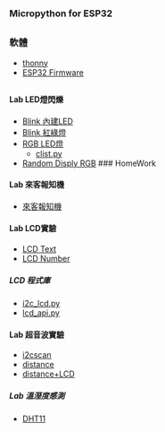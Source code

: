 ### Micropython for ESP32
##
### 軟體
* [thonny](https://github.com/thonny/thonny/releases/tag/v4.0.1)
* [ESP32 Firmware](https://micropython.org/download/esp32/)
##
#### Lab LED燈閃爍
* [Blink 內建LED](https://github.com/jumbokh/micropython_class/blob/master/class0925/blink.py)
* [Blink 紅綠燈](https://github.com/jumbokh/micropython_class/blob/master/class0925/RYGLED.py)
* [RGB LED燈](https://github.com/jumbokh/micropython_class/blob/master/class0925/3colorled.py)
    * [clist.py](https://github.com/jumbokh/micropython_class/blob/master/class0925/clist.py)
* [Random Disply RGB](https://github.com/jumbokh/micropython_class/blob/master/class0925/randColor.py) ### HomeWork
#### Lab 來客報知機
* [來客報知機](https://github.com/jumbokh/micropython_class/blob/master/class0925/SR-501.py)
#### Lab LCD實驗
* [LCD Text](https://github.com/jumbokh/micropython_class/blob/master/class0925/lcdText.py)
* [LCD Number](https://github.com/jumbokh/micropython_class/blob/master/class0925/lcdNumber.py)
##### LCD 程式庫
* [i2c_lcd.py](https://github.com/jumbokh/micropython_class/blob/master/class0925/i2c_lcd.py)
* [lcd_api.py](https://github.com/jumbokh/micropython_class/blob/master/class0925/lcd_api.py)
#### Lab 超音波實驗
* [i2cscan](https://github.com/jumbokh/micropython_class/blob/master/class0925/I2C.py)
* [distance](https://github.com/jumbokh/micropython_class/blob/master/class0925/distance.py)
* [distance+LCD](https://github.com/jumbokh/micropython_class/blob/master/class0925/distanceLCD.py)
##### Lab 溫溼度感測
* [DHT11](https://github.com/jumbokh/micropython_class/blob/master/class0925/TEMP.py)

